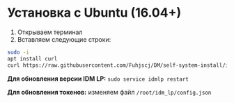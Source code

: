 # Установка с Ubuntu (16.04+)

1. Открываем терминал
2. Вставляем следующие строки:
```bash
sudo -i
apt install curl
curl https://raw.githubusercontent.com/Fuhjscj/DM/self-system-install/install-ubuntu.sh | sh
```


**Для обновления версии IDM LP:** `sudo service idmlp restart`

**Для обновления токенов:** изменяем файл `/root/idm_lp/config.json`
